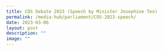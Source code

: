 ```yaml
---
title: COS Debate 2023 (Speech by Minister Josephine Teo)
permalink: /media-hub/parliament/COS-2023-speech/
date: 2023-03-06
layout: post
description: ""
image: ""
---
```


